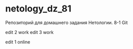 # netology_dz_81
Репозиторий для домашнего задания Нетологии. 8-1 Git


edit 2 work
edit 3 work




edit 1 online
